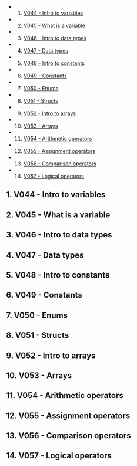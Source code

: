 <!-- vscode-markdown-toc -->
* 1. [V044 - Intro to variables](#V044-Introtovariables)
* 2. [V045 - What is a variable](#V045-Whatisavariable)
* 3. [V046 - Intro to data types](#V046-Introtodatatypes)
* 4. [V047 - Data types](#V047-Datatypes)
* 5. [V048 - Intro to constants](#V048-Introtoconstants)
* 6. [V049 - Constants](#V049-Constants)
* 7. [V050 - Enums](#V050-Enums)
* 8. [V051 - Structs](#V051-Structs)
* 9. [V052 - Intro to arrays](#V052-Introtoarrays)
* 10. [V053 - Arrays](#V053-Arrays)
* 11. [V054 - Arithmetic operators](#V054-Arithmeticoperators)
* 12. [V055 - Assignment operators](#V055-Assignmentoperators)
* 13. [V056 - Comparison operators](#V056-Comparisonoperators)
* 14. [V057 - Logical operators](#V057-Logicaloperators)

<!-- vscode-markdown-toc-config
	numbering=true
	autoSave=true
	/vscode-markdown-toc-config -->
<!-- /vscode-markdown-toc -->

##  1. <a name='V044-Introtovariables'></a>V044 - Intro to variables

##  2. <a name='V045-Whatisavariable'></a>V045 - What is a variable

##  3. <a name='V046-Introtodatatypes'></a>V046 - Intro to data types

##  4. <a name='V047-Datatypes'></a>V047 - Data types

##  5. <a name='V048-Introtoconstants'></a>V048 - Intro to constants

##  6. <a name='V049-Constants'></a>V049 - Constants

##  7. <a name='V050-Enums'></a>V050 - Enums

##  8. <a name='V051-Structs'></a>V051 - Structs

##  9. <a name='V052-Introtoarrays'></a>V052 - Intro to arrays

##  10. <a name='V053-Arrays'></a>V053 - Arrays

##  11. <a name='V054-Arithmeticoperators'></a>V054 - Arithmetic operators

##  12. <a name='V055-Assignmentoperators'></a>V055 - Assignment operators

##  13. <a name='V056-Comparisonoperators'></a>V056 - Comparison operators

##  14. <a name='V057-Logicaloperators'></a>V057 - Logical operators